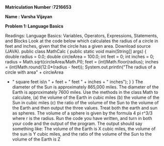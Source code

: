 **Matriculation Number :7216653**

**Name : Varsha Vijayan**

**Problem 1: Language Basics**

Readings: Language Basics: Variables, Operators, Expressions, Statements, and Blocks 
Look at the code below which calculates the radius of a circle in feet and inches, given that the 
circle has a given area. Download source (JAVA). 
public class MathCalc
{ 
public static void main(String[] args)
{ 
double radius = 0.0;
double circleArea = 100.0;
int feet = 0;
int inches = 0;
radius = Math.sqrt(circleArea/Math.PI);
feet = (int)Math.floor(radius);
inches = (int)Math.round(12.0*(radius - feet));
System.out.println("The radius of a circle with area" +
circleArea 
+ " square feet is\n " + feet + " feet " + inches + "
inches"); 
}
} 
The diameter of the Sun is approximately 865,000 miles. The diameter of the Earth is 
approximately 7600 miles. Use the methods in the class Math to calculate, 
(a) the volume of the Earth in cubic miles 
(b) the volume of the Sun in cubic miles 
(c) the ratio of the volume of the Sun to the volume of the Earth 
and then output the three values. Treat both the earth and sun as spheres. The volume of a 
sphere is given by the formula 4 pi r^3/3 where r is the radius. 
Run the code you have written, and turn in both your code and the output of the program. The 
output should say something like: The volume of the Earth is X cubic miles, the volume of the 
sun is Y cubic miles, and the ratio of the volume of the Sun to the volume of the Earth is Z
